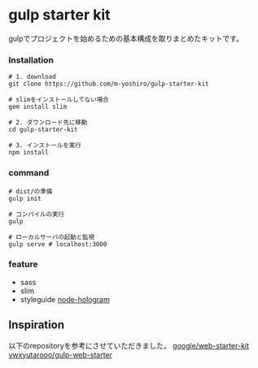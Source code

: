 # gulp starter kit
gulpでプロジェクトを始めるための基本構成を取りまとめたキットです。

### Installation
```
# 1. download
git clone https://github.com/m-yoshiro/gulp-starter-kit

# slimをインストールしてない場合
gem install slim

# 2. ダウンロード先に移動
cd gulp-starter-kit

# 3. インストールを実行
npm install
```

### command
```
# dist/の準備
gulp init

# コンパイルの実行
gulp

# ローカルサーバの起動と監視
gulp serve # localhost:3000

```

### feature
- sass
- slim
- styleguide
[node-hologram](https://github.com/BrianDGLS/node-hologram)

## Inspiration
以下のrepositoryを参考にさせていただきました。
[google/web-starter-kit](https://github.com/google/web-starter-kit)
[vwxyutarooo/gulp-web-starter](https://github.com/vwxyutarooo/gulp-web-starter)
